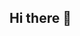 ## Hi there 👋

<!--
**JAG-collab/JAG-collab** is a ✨ _special_ ✨ repository because its `README.md` (this file) appears on your GitHub profile.

# ¡Hi! 👋 I´m Jorge Galdamez

Web Developer | Mobile apps Developer
Passionate about interface design and development with React and Node.js.

## Technologies:
- HTML, CSS, JavaScript, Java, Php, C#
- React, Node.js, Express
- Git and GitHub

## Contact:
- LinkedIn: [linkedin.com/in/jorge](https://www.linkedin.com/in/jorge-arana-28b204335/)

-->
